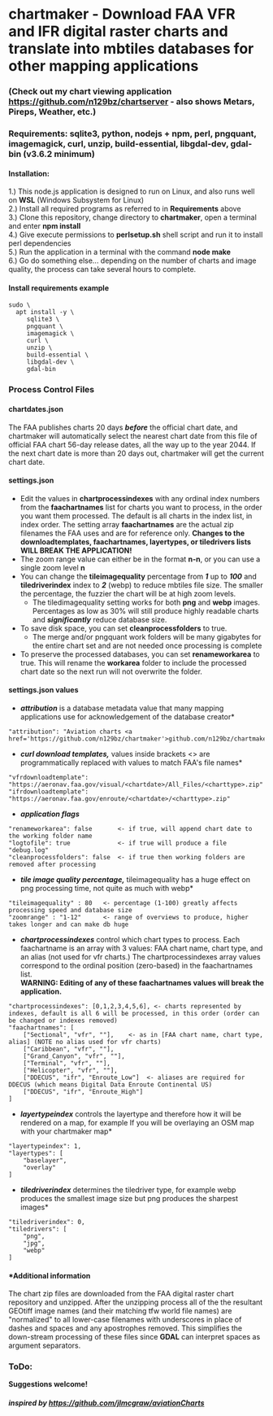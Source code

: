 # chartmaker - Download FAA VFR and IFR digital raster charts and translate into mbtiles databases for other mapping applications
### (Check out my chart viewing application https://github.com/n129bz/chartserver - also shows Metars, Pireps, Weather, etc.)

### Requirements: sqlite3, python, nodejs + npm, perl, pngquant, imagemagick, curl, unzip, build-essential, libgdal-dev, gdal-bin (v3.6.2 minimum)

#### Installation:
1.) This node.js application is designed to run on Linux, and also runs well on **WSL** (Windows Subsystem for Linux)    
2.) Install all required programs as referred to in **Requirements** above  
3.) Clone this repository, change directory to **chartmaker**, open a terminal and enter **npm install**        
4.) Give execute permissions to **perlsetup.sh** shell script and run it to install perl dependencies           
5.) Run the application in a terminal with the command **node make**                 
6.) Go do something else... depending on the number of charts and image quality, the process can take several hours to complete.     

#### Install requirements example
```
sudo \   
  apt install -y \   
     sqlite3 \   
     pngquant \        
     imagemagick \         
     curl \         
     unzip \         
     build-essential \    
     libgdal-dev \   
     gdal-bin      
```
### Process Control Files

#### chartdates.json
The FAA publishes charts 20 days ***before*** the official chart date, and chartmaker will automatically select the nearest chart date from this file of official FAA chart 56-day release dates, all the way up to the year 2044. If the next chart date is more than 20 days out, chartmaker will get the current chart date.                   
#### settings.json
* Edit the values in **chartprocessindexes** with any ordinal index numbers from the **faachartnames** list for charts you want to process, in the order you want them processed. The default is all charts in the index list, in index order. The setting array **faachartnames** are the actual zip filenames the FAA uses and are for reference only. **Changes to the downloadtemplates, faachartnames, layertypes, or tiledrivers lists WILL BREAK THE APPLICATION!**    
* The zoom range value can either be in the format **n-n**, or you can use a single zoom level **n**                
* You can change the **tileimagequality** percentage from ***1*** up to ***100*** and **tiledriverindex** index to ***2*** (webp) to reduce mbtiles file size. The smaller the percentage, the fuzzier the chart will be at high zoom levels.   
  * The tiledimagequality setting works for both **png** and **webp** images. Percentages as low as 30% will still produce highly readable charts and ***significantly*** reduce database size.     
* To save disk space, you can set **cleanprocessfolders** to true. 
  * The merge and/or pngquant work folders will be many gigabytes for the entire chart set and are not needed once processing is complete
* To preserve the processed databases, you can set **renameworkarea** to true. This will rename the **workarea** folder to include the processed chart date so the next run will not overwrite the folder.

#### settings.json values
* ***attribution*** is a database metadata value that many mapping applications use for acknowledgement of the database creator*   
```
"attribution": "Aviation charts <a href='https://github.com/n129bz/chartmaker'>github.com/n129bz/chartmaker</a>"   
```   
* ***curl download templates,*** values inside brackets <> are programmatically replaced with values to match FAA's file names*       
```
"vfrdownloadtemplate": "https://aeronav.faa.gov/visual/<chartdate>/All_Files/<charttype>.zip"   
"ifrdownloadtemplate": "https://aeronav.faa.gov/enroute/<chartdate>/<charttype>.zip"
```  
* ***application flags***   
```
"renameworkarea": false       <- if true, will append chart date to the working folder name  
"logtofile": true             <- if true will produce a file "debug.log"  
"cleanprocessfolders": false  <- if true then working folders are removed after processing
```     
* ***tile image quality percentage,*** tileimagequality has a huge effect on png processing time, not quite as much with webp*    
```
"tileimagequality" : 80   <- percentage (1-100) greatly affects processing speed and database size
"zoomrange" : "1-12"      <- range of overviews to produce, higher takes longer and can make db huge
```   
* ***chartprocessindexes*** control which chart types to process. Each faachartname is an array with 3 values: FAA chart name,
chart type, and an alias (not used for vfr charts.) The chartprocessindexes array values correspond to the ordinal position (zero-based) in the faachartnames list.   
**WARNING: Editing of any of these faachartnames values will break the application.**   
```
"chartprocessindexes": [0,1,2,3,4,5,6], <- charts represented by indexes, default is all 6 will be processed, in this order (order can be changed or indexes removed) 
"faachartnames": [   
    ["Sectional", "vfr", ""],    <- as in [FAA chart name, chart type, alias] (NOTE no alias used for vfr charts)  
    ["Caribbean", "vfr", ""],
    ["Grand_Canyon", "vfr", ""],     
    ["Terminal", "vfr", ""],   
    ["Helicopter", "vfr", ""],   
    ["DDECUS", "ifr", "Enroute_Low"]  <- aliases are required for DDECUS (which means Digital Data Enroute Continental US)
    ["DDECUS", "ifr", "Enroute_High"]
]
```       
* ***layertypeindex*** controls the layertype and therefore how it will be rendered on a map, for example If you will be overlaying an OSM map with your chartmaker map*   
```
"layertypeindex": 1,   
"layertypes": [   
    "baselayer",    
    "overlay"   
]
```      
* ***tiledriverindex*** determines the tiledriver type, for example webp produces the smallest image size but png produces the sharpest images*   
```
"tiledriverindex": 0,   
"tiledrivers": [   
    "png",   
    "jpg",   
    "webp"   
]
```   
#### *Additional information
The chart zip files are downloaded from the FAA digital raster chart repository and unzipped. After the unzipping process all of the the resultant GEOtiff image names (and their matching tfw world file names) are "normalized" to all lower-case filenames with underscores in place of dashes and spaces and any apostrophes removed. This simplifies the down-stream processing of these files since **GDAL** can interpret spaces as argument separators.   

### ToDo:

**Suggestions welcome!**

#### ***inspired by https://github.com/jlmcgraw/aviationCharts***
